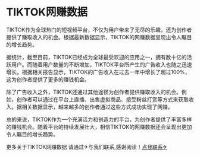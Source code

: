 # TIKTOK网赚数据

TIKTOK作为全球热门的短视频平台，不仅为用户带来了无尽的乐趣，还为创作者提供了赚取收入的机会。根据最新数据显示，TIKTOK的网赚数据呈现出令人瞩目的增长趋势。

据统计，截至目前，TIKTOK已经成为全球最受欢迎的应用之一，拥有数十亿的活跃用户。而随着用户数量的不断增加，TIKTOK平台所产生的广告收入也随之迅速增长。根据相关报告显示，TIKTOK的广告收入在过去一年中增长了超过100%，这为创作者提供了更多的赚钱机会。

除了广告收入之外，TIKTOK还通过其他途径为创作者提供赚取收入的机会。例如，创作者可以通过在平台上直播、出售虚拟商品、接受粉丝打赏等方式来获取收入。据相关数据显示，越来越多的创作者通过这些方式成功实现了网赚。

总的来说，TIKTOK作为一个充满活力和创造力的平台，为创作者提供了丰富多样的赚钱机会。随着平台的持续发展壮大，相信TIKTOK的网赚数据还会呈现出更加令人瞩目的增长趋势。

更多关于TIKTOK网赚数据 请通过✈与我们联系,感谢阅读！[点我联系✈](https://docs.G208.com)
